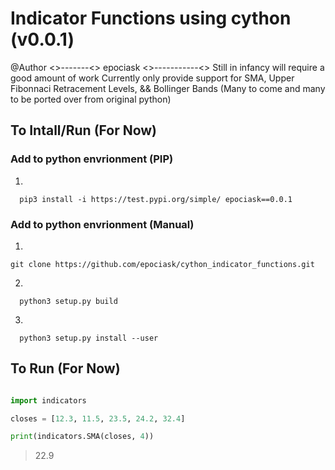 # Indicator Functions using cython (v0.0.1)
@Author <>-------<> epociask <>-----------<>
Still in infancy will require a good amount of work
Currently only provide support for SMA, Upper Fibonnaci Retracement Levels, && Bollinger Bands (Many to come and many to be ported over from original python)

## To Intall/Run (For Now)

### Add to python envrionment (PIP) 
1. 
``` 
  pip3 install -i https://test.pypi.org/simple/ epociask==0.0.1
```

### Add to python envrionment (Manual)
1.
``` 
git clone https://github.com/epociask/cython_indicator_functions.git
```
2. 
``` 
  python3 setup.py build 
``` 
3. 
``` 
  python3 setup.py install --user 
  ```


## To Run (For Now)

```python

import indicators

closes = [12.3, 11.5, 23.5, 24.2, 32.4]

print(indicators.SMA(closes, 4))
```
>22.9
```

```
